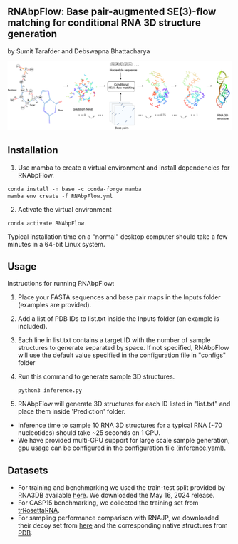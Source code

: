 ## RNAbpFlow: Base pair-augmented SE(3)-flow matching for conditional RNA 3D structure generation

by Sumit Tarafder and Debswapna Bhattacharya


![alt text](RNAbpFlow.png)

## Installation

1. Use mamba to create a virtual environment and install dependencies for RNAbpFlow.

```
conda install -n base -c conda-forge mamba
mamba env create -f RNAbpFlow.yml
```

2. Activate the virtual environment

```
conda activate RNAbpFlow
```

Typical installation time on a "normal" desktop computer should take a few minutes in a 64-bit Linux system.

## Usage

Instructions for running RNAbpFlow:

1. Place your FASTA sequences and base pair maps in the Inputs folder (examples are provided).
2. Add a list of PDB IDs to list.txt inside the Inputs folder (an example is included).
3. Each line in list.txt contains a target ID with the number of sample structures to generate separated by space. If not specified, RNAbpFlow will use the default value specified in the configuration file in "configs" folder

5. Run this command to generate sample 3D structures.
   ```
   python3 inference.py
   ```

6. RNAbpFlow will generate 3D structures for each ID listed in "list.txt" and place them inside 'Prediction' folder.
-   Inference time to sample 10 RNA 3D structures for a typical RNA (~70 nucleotides) should take ~25 seconds on 1 GPU.
-   We have provided multi-GPU support for large scale sample generation, gpu usage can be configured in the configuration file (inference.yaml).

## Datasets

- For training and benchmarking we used the train-test split provided by RNA3DB available [here](https://github.com/marcellszi/rna3db). We downloaded the May 16, 2024 release.
- For CASP15 benchmarking, we collected the training set from [trRosettaRNA](https://yanglab.qd.sdu.edu.cn/trRosettaRNA/benchmark/).
- For sampling performance comparison with RNAJP, we downloaded their decoy set from [here](https://rna.physics.missouri.edu/RNAJP/index.html) and the corresponding native structures from [PDB](https://www.rcsb.org/).

